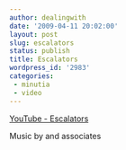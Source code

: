 ```yaml
---
author: dealingwith
date: '2009-04-11 20:02:00'
layout: post
slug: escalators
status: publish
title: Escalators
wordpress_id: '2983'
categories:
 - minutia
 - video
---
```


[YouTube - Escalators][1]

Music by and associates

   [1]: http://www.youtube.com/watch?v=KtiaEFjWf4g

